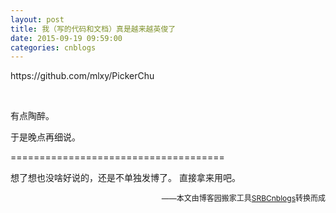 ```yaml
---
layout: post
title: 我（写的代码和文档）真是越来越英俊了
date: 2015-09-19 09:59:00
categories: cnblogs
---
```


<p>https://github.com/mlxy/PickerChu</p>
<p>&nbsp;</p>
<p>有点陶醉。</p>
<p>于是晚点再细说。</p>
<p>=====================================</p>
<p>想了想也没啥好说的，还是不单独发博了。 直接拿来用吧。</p>

<p align=right><span style="font-size: 12px">——本文由博客园搬家工具<a href="https://github.com/mlxy/SRBCnblogs">SRBCnblogs</a>转换而成</span></p>